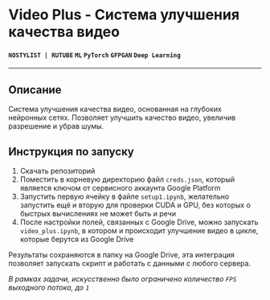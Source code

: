 # Video Plus - Система улучшения качества видео
#### `NOSTYLIST | RUTUBE` `ML` `PyTorch` `GFPGAN` `Deep Learning`
***
## Описание
Система улучшения качества видео, основанная на глубоких нейронных сетях. Позволяет улучшить качество видео, увеличив разрешение и убрав шумы.

## Инструкция по запуску
1. Скачать репозиторий
2. Поместить в корневую директорию файл `creds.json`, который является ключом от сервисного аккаунта Google Platform
3. Запустить первую ячейку в файле `setup1.ipynb`, желательно запустить ещё и вторую для проверки CUDA и GPU, без которых о быстрых вычислениях не может быть и речи
4. После настройки полей, связанных с Google Drive, можно запускать `video_plus.ipynb`, в котором и происходит улучшение видео в цикле, которые берутся из Google Drive



Результаты сохраняются в папку на Google Drive, эта интеграция позволяет запускать скрипт и работать с данными с любого сервера.


_В рамках задачи, искусственно было ограничено количество `FPS` выходного потока, до `1`_

